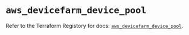 # `aws_devicefarm_device_pool`

Refer to the Terraform Registory for docs: [`aws_devicefarm_device_pool`](https://registry.terraform.io/providers/hashicorp/aws/4.66.1/docs/resources/devicefarm_device_pool).
